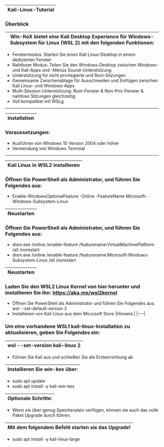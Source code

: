 |Kali-Linux-Tutorial|
|---|

### Überblick
|Win-KeX bietet eine Kali Desktop Experience für Windows-Subsystem für Linux (WSL 2) mit den folgenden Funktionen:|
|---|
- Fenstermodus: Starten Sie einen Kali Linux-Desktop in einem dedizierten Fenster
- Nahtloser Modus: Teilen Sie den Windows-Desktop zwischen Windows- und Kali-Apps und -Menüs
Sound-Unterstützung
- Unterstützung für nicht privilegierte und Root-Sitzungen
- Gemeinsame Zwischenablage für Ausschneiden und Einfügen zwischen Kali Linux- und Windows-Apps
- Multi-Session-Unterstützung: Root-Fenster & Non-Priv-Fenster & nahtlose Sitzungen gleichzeitig
- Voll kompatibel mit WSLg
---
|Installation|
|---|
### Voraussetzungen:
- Ausführen von Windows 10 Version 2004 oder höher
- Verwendung von Windows Terminal
---
|Kali Linux in WSL2 installieren|
|---|
### Öffnen Sie PowerShell als Administrator, und führen Sie Folgendes aus:
- Enable-WindowsOptionalFeature -Online -FeatureName Microsoft-Windows-Subsystem-Linux

|Neustarten|
|---|
### Öffnen Sie PowerShell als Administrator, und führen Sie Folgendes aus:
- dism.exe /online /enable-feature /featurename:VirtualMachinePlatform /all /norestart
- dism.exe /online /enable-feature /featurename:Microsoft-Windows-Subsystem-Linux /all /norestart


|Neustarten|
|---|
### Laden Sie den WSL2 Linux Kernel von hier herunter und installieren Sie ihn: https://aka.ms/wsl2kernel
- Öffnen Sie PowerShell als Administrator und führen Sie Folgendes aus: wsl --set-default-version 2
- Installieren von Kali Linux aus dem Microsoft Store
|Hinweis:|
|---|
### Um eine vorhandene WSL1 kali-linux-Installation zu aktualisieren, geben Sie Folgendes ein: 
|wsl --set-version kali-linux 2|
|---|
- Führen Sie Kali aus und schließen Sie die Ersteinrichtung ab

|Installieren Sie win-kex über:|
|---|
- sudo apt update
- sudo apt install -y kali-win-kex

|Optionale Schritte:|
|---|
- Wenn sie über genug Speicherplatz verfügen, können sie auch das volle Paket Upgrade durch führen. 

|Mit dem folgendem Befehl starten sie das Upgrade!|
|---|
- sudo apt install -y kali-linux-large

